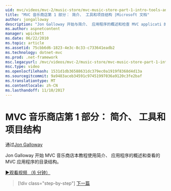 ```yaml
---
uid: mvc/videos/mvc-2/music-store/mvc-music-store-part-1-intro-tools-and-project-structure
title: "MVC 音乐商店第 1 部分： 简介、 工具和项目结构 |Microsoft 文档"
author: jongalloway
description: "Jon Galloway 开始与简介、 应用程序的概述和检查 MVC applicati 的目录结构一起 MVC 音乐商店教程..."
ms.author: aspnetcontent
manager: wpickett
ms.date: 06/22/2010
ms.topic: article
ms.assetid: 75cbb6d6-1823-4e3c-8c33-c733641eadb2
ms.technology: dotnet-mvc
ms.prod: .net-framework
msc.legacyurl: /mvc/videos/mvc-2/music-store/mvc-music-store-part-1-intro-tools-and-project-structure
msc.type: video
ms.openlocfilehash: 1531d1db36588631dc379ec0a1919f8368d4d13a
ms.sourcegitcommit: 9a9483aceb34591c97451997036a9120c3fe2baf
ms.translationtype: MT
ms.contentlocale: zh-CN
ms.lasthandoff: 11/10/2017
---
```

<a name="mvc-music-store-part-1-intro-tools-and-project-structure"></a>MVC 音乐商店第 1 部分： 简介、 工具和项目结构
====================
通过[Jon Galloway](https://github.com/jongalloway)

Jon Galloway 开始 MVC 音乐商店本教程使用简介、 应用程序的概述和查看的 MVC 应用程序的目录结构。

[&#9654;观看视频 （6 分钟）](https://channel9.msdn.com/Blogs/ASP-NET-Site-Videos/mvc-music-store-part-1-intro-tools-and-project-structure)

>[!div class="step-by-step"]
[下一篇](mvc-music-store-part-2-controllers.md)
